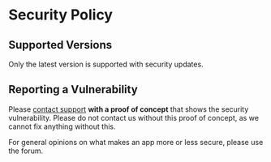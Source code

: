 # Security Policy

## Supported Versions

Only the latest version is supported with security updates.

## Reporting a Vulnerability

Please [contact support](https://raw.githubusercontent.com/laurent22/joplin/master/Assets/AdresseTranslation.png) **with a proof of concept** that shows the security vulnerability. Please do not contact us without this proof of concept, as we cannot fix anything without this.

For general opinions on what makes an app more or less secure, please use the forum.
